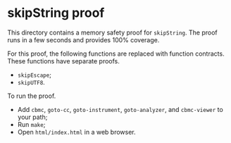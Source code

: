 skipString proof
==============

This directory contains a memory safety proof for `skipString`.
The proof runs in a few seconds and provides 100% coverage.

For this proof, the following functions are replaced with function contracts.
These functions have separate proofs.
* `skipEscape`;
* `skipUTF8`.

To run the proof.
* Add `cbmc`, `goto-cc`, `goto-instrument`, `goto-analyzer`, and `cbmc-viewer`
  to your path;
* Run `make`;
* Open `html/index.html` in a web browser.
